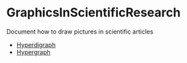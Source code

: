 # GraphicsInScientificResearch
Document how to draw pictures in scientific articles

- [Hyperdigraph](./notebooks/plot_hyperdigraph.ipynb)
- [Hypergraph](./notebooks/plot_hypergraph.ipynb)

